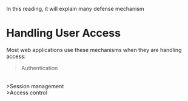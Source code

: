 In this reading, it will explain many defense mechanism


# Handling User Access
Most web applications use these mechanisms when they are handling access:
>Authentication
<br>
>Session management<br>
>Access control<br>
